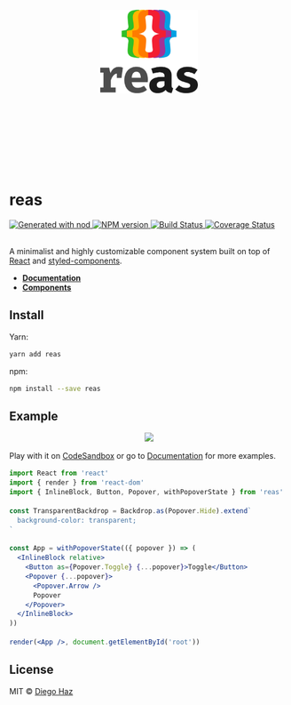 <p align="center">
  <br /><br /><br /><br /><br /><br /><br /><br />
  <img src="logo/logo-vertical.png" alt="reas" height="150" />
  
  <br /><br /><br /><br /><br /><br /><br />
</p>

# reas

<a href="https://github.com/diegohaz/nod">
  <img 
    alt="Generated with nod"
    src="https://img.shields.io/badge/generator-nod-2196F3.svg?style=flat-square" 
  />
</a>
<a href="https://npmjs.org/package/reas">
  <img 
    alt="NPM version"
    src="https://img.shields.io/npm/v/reas.svg?style=flat-square" 
  />
</a>
<a href="https://travis-ci.org/diegohaz/reas">
  <img
    alt="Build Status"
    src="https://img.shields.io/travis/diegohaz/reas/master.svg?style=flat-square" 
  />
</a>
<a href="https://codecov.io/gh/diegohaz/reas/branch/master">
  <img 
    alt="Coverage Status"
    src="https://img.shields.io/codecov/c/github/diegohaz/reas/master.svg?style=flat-square" 
  />
</a><br /><br />

A minimalist and highly customizable component system built on top of [React](https://reactjs.org) and [styled-components](https://www.styled-components.com).

- [**Documentation**](https://diegohaz.github.io/reas/)
- [**Components**](https://diegohaz.github.io/reas/#components)

## Install

Yarn:
```sh
yarn add reas
```

npm:
```sh
npm install --save reas
```

## Example

<p align="center">
  <img 
    src="https://user-images.githubusercontent.com/3068563/35465289-0cb7fe96-02e2-11e8-8bc5-60abcb6e92ac.gif"
    width="200" 
  />
</p>

Play with it on [CodeSandbox](https://codesandbox.io/s/m4n32vjkoj) or go to [Documentation](https://reas.js.org) for more examples.

```jsx
import React from 'react'
import { render } from 'react-dom'
import { InlineBlock, Button, Popover, withPopoverState } from 'reas'

const TransparentBackdrop = Backdrop.as(Popover.Hide).extend`
  background-color: transparent;
`

const App = withPopoverState(({ popover }) => (
  <InlineBlock relative>
    <Button as={Popover.Toggle} {...popover}>Toggle</Button>
    <Popover {...popover}>
      <Popover.Arrow />
      Popover
    </Popover>
  </InlineBlock>
))

render(<App />, document.getElementById('root'))
```

## License

MIT © [Diego Haz](https://github.com/diegohaz)
